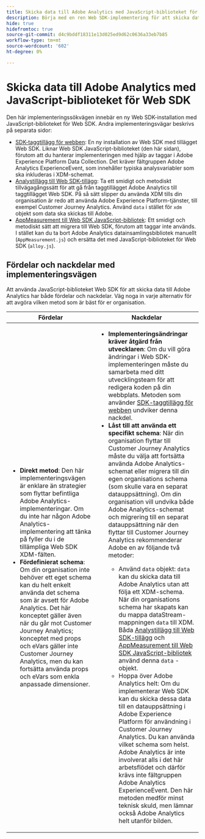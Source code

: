 ```yaml
---
title: Skicka data till Adobe Analytics med JavaScript-biblioteket för Web SDK
description: Börja med en ren Web SDK-implementering för att skicka data till Adobe Analytics med hjälp av JavaScript-biblioteket.
hide: true
hidefromtoc: true
source-git-commit: d4c9bddf18311e13d025ed9d62c0636a33eb7b85
workflow-type: tm+mt
source-wordcount: '602'
ht-degree: 0%

---
```


# Skicka data till Adobe Analytics med JavaScript-biblioteket för Web SDK

Den här implementeringssökvägen innebär en ny Web SDK-installation med JavaScript-biblioteket för Web SDK. Andra implementeringsvägar beskrivs på separata sidor:

* [SDK-taggtillägg för webben](web-sdk-tag-extension.md): En ny installation av Web SDK med tillägget Web SDK. Liknar Web SDK JavaScript-biblioteket (den här sidan), förutom att du hanterar implementeringen med hjälp av taggar i Adobe Experience Platform Data Collection. Det kräver fältgruppen Adobe Analytics ExperienceEvent, som innehåller typiska analysvariabler som ska inkluderas i XDM-schemat.
* [Analystillägg till Web SDK-tillägg](analytics-extension-to-web-sdk.md): Ta ett smidigt och metodiskt tillvägagångssätt för att gå från taggtillägget Adobe Analytics till taggtillägget Web SDK. På så sätt slipper du använda XDM tills din organisation är redo att använda Adobe Experience Platform-tjänster, till exempel Customer Journey Analytics. Använd `data` i stället för `xdm` objekt som data ska skickas till Adobe.
* [AppMeasurement till Web SDK JavaScript-bibliotek](appmeasurement-to-web-sdk.md): Ett smidigt och metodiskt sätt att migrera till Web SDK, förutom att taggar inte används. I stället kan du ta bort Adobe Analytics datainsamlingsbibliotek manuellt (`AppMeasurement.js`) och ersätta det med JavaScript-biblioteket för Web SDK (`alloy.js`).

## Fördelar och nackdelar med implementeringsvägen

Att använda JavaScript-biblioteket Web SDK för att skicka data till Adobe Analytics har både fördelar och nackdelar. Väg noga in varje alternativ för att avgöra vilken metod som är bäst för er organisation.

| Fördelar | Nackdelar |
| --- | --- |
| <ul><li>**Direkt metod**: Den här implementeringsvägen är enklare än strategier som flyttar befintliga Adobe Analytics-implementeringar. Om du inte har någon Adobe Analytics-implementering att tänka på fyller du i de tillämpliga Web SDK XDM-fälten.</li><li>**Fördefinierat schema**: Om din organisation inte behöver ett eget schema kan du helt enkelt använda det schema som är avsett för Adobe Analytics. Det här konceptet gäller även när du går mot Customer Journey Analytics; konceptet med props och eVars gäller inte Customer Journey Analytics, men du kan fortsätta använda props och eVars som enkla anpassade dimensioner.</li></ul> | <ul><li>**Implementeringsändringar kräver åtgärd från utvecklaren**: Om du vill göra ändringar i Web SDK-implementeringen måste du samarbeta med ditt utvecklingsteam för att redigera koden på din webbplats. Metoden som använder [SDK-taggtillägg för webben](web-sdk-tag-extension.md) undviker denna nackdel.</li><li>**Låst till att använda ett specifikt schema**: När din organisation flyttar till Customer Journey Analytics måste du välja att fortsätta använda Adobe Analytics-schemat eller migrera till din egen organisations schema (som skulle vara en separat datauppsättning). Om din organisation vill undvika både Adobe Analytics-schemat och migrering till en separat datauppsättning när den flyttar till Customer Journey Analytics rekommenderar Adobe en av följande två metoder:</li><ul><li>Använd `data` objekt: `data` kan du skicka data till Adobe Analytics utan att följa ett XDM-schema. När din organisations schema har skapats kan du mappa dataStream-mappningen `data` till XDM. Båda [Analystillägg till Web SDK-tillägg](analytics-extension-to-web-sdk.md) och [AppMeasurement till Web SDK JavaScript-bibliotek](appmeasurement-to-web-sdk.md) använd denna `data` -objekt.</li><li>Hoppa över Adobe Analytics helt: Om du implementerar Web SDK kan du skicka dessa data till en datauppsättning i Adobe Experience Platform för användning i Customer Journey Analytics. Du kan använda vilket schema som helst. Adobe Analytics är inte involverat alls i det här arbetsflödet och därför krävs inte fältgruppen Adobe Analytics ExperienceEvent. Den här metoden medför minst teknisk skuld, men lämnar också Adobe Analytics helt utanför bilden.</li></ul></ul> |
